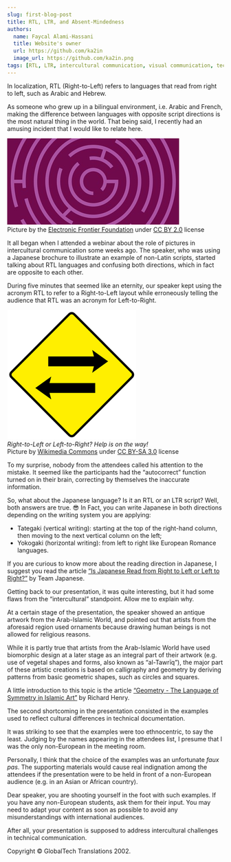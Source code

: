 ```yaml
---
slug: first-blog-post
title: RTL, LTR, and Absent-Mindedness
authors:
  name: Faycal Alami-Hassani
  title: Website's owner
  url: https://github.com/ka2in
  image_url: https://github.com/ka2in.png
tags: [RTL, LTR, intercultural communication, visual communication, technical documentation]
---
```


In localization, RTL (Right-to-Left) refers to languages that read from right to left, such as Arabic and Hebrew.

As someone who grew up in a bilingual environment, i.e. Arabic and French, making the difference between languages with opposite script directions is the most natural thing in the world. That being said, I recently had an amusing incident that I would like to relate here.

![Labyrinth and directions](./directions.jpg)<br />
Picture by the [Electronic Frontier Foundation](https://www.eff.org/) under [CC BY 2.0](https://creativecommons.org/licenses/by/2.0/) license

It all began when I attended a webinar about the role of pictures in intercultural communication some weeks ago. The speaker, who was using a Japanese brochure to illustrate an example of non-Latin scripts, started talking about RTL languages and confusing both directions, which in fact are opposite to each other.

During five minutes that seemed like an eternity, our speaker kept using the acronym RTL to refer to a Right-to-Left layout while erroneously telling the audience that RTL was an acronym for Left-to-Right.

![RTL or LTR](./two-way.png)<br />
*Right-to-Left or Left-to-Right? Help is on the way!<br />*
Picture by [Wikimedia Commons](https://commons.wikimedia.org/wiki/Main_Page) under [CC BY-SA 3.0](https://creativecommons.org/licenses/by-sa/3.0/deed.en) license

To my surprise, nobody from the attendees called his attention to the mistake. It seemed like the participants had the &ldquo;autocorrect&rdquo; function turned on in their brain, correcting by themselves the inaccurate information.

So, what about the Japanese language? Is it an RTL or an LTR script? Well, both answers are true. 😎 In Fact, you can write Japanese in both directions depending on the writing system you are applying:

- Tategaki (vertical writing): starting at the top of the right-hand column, then moving to the next vertical column on the left;
- Yokogaki (horizontal writing): from left to right like European Romance languages.

If you are curious to know more about the reading direction in Japanese, I suggest you read the article [&ldquo;Is Japanese Read from Right to Left or Left to Right?&rdquo;](https://teamjapanese.com/japanese-read-right-left/) by Team Japanese.

Getting back to our presentation, it was quite interesting, but it had some flaws from the &ldquo;intercultural&rdquo; standpoint. Allow me to explain why. 

At a certain stage of the presentation, the speaker showed an antique artwork from the Arab-Islamic World, and pointed out that artists from the aforesaid region used ornaments because drawing human beings is not allowed for religious reasons.

While it is partly true that artists from the Arab-Islamic World have used biomorphic design at a later stage as an integral part of their artwork (e.g. use of vegetal shapes and forms, also known as &ldquo;al-Tawrīq&rdquo;), the major part of these artistic creations is based on calligraphy and geometry by deriving patterns from basic geometric shapes, such as circles and squares. 

A little introduction to this topic is the article [&ldquo;Geometry - The Language of Symmetry in Islamic Art&rdquo;](https://artofislamicpattern.com/resources/educational-posters/) by Richard Henry.

The second shortcoming in the presentation consisted in the examples used to reflect cultural differences in technical documentation. 

It was striking to see that the examples were too ethnocentric, to say the least. Judging by the names appearing in the attendees list, I presume that I was the only non-European in the meeting room.

Personally, I think that the choice of the examples was an unfortunate *faux pas*. The supporting materials would cause real indignation among the attendees if the presentation were to be held in front of a non-European audience (e.g. in an Asian or African country). 

Dear speaker, you are shooting yourself in the foot with such examples. If you have any non-European students, ask them for their input. You may need to adapt your content as soon as possible to avoid any misunderstandings with international audiences. 

After all, your presentation is supposed to address intercultural challenges in technical communication.


Copyright © GlobalTech Translations 2002.
